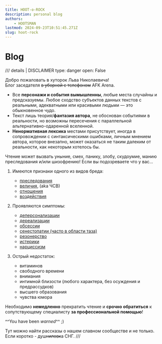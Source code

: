 ```yaml
---
title: HOOT-o-ROCK
description: personal blog
authors:
    - HOOTSMAN
lastmod: 2024-09-23T10:51:45.271Z
slug: hoot-rock
---
```


# Blog

/// details | DISCLAIMER
    type: danger
    open: False

Добро пожаловать в хуторок Льва Николаевича!  
Блог заседателя <del>в уборной с телефоном</del> AFK Arena.  

- Все **персонажи и события вымышленны**, любые места случайны и предсказуемы. Любое сходство субъектов данных текстов с реальными, адекватными или красивыми людьми — это обыкновенное чудо.  
- Текст лишь теория/**фантазия автора**, не обоснован событиями в реальности, но возможны пересечения с параллельной альтернативно-одаренной вселенной.
- **Ненормативная лексика** местами присутствует, иногда в сопровождении с синтаксическими ошибками, личным мнением автора, которое внезапно, может оказаться не таким далеким от реальности, как некоторым хотелось бы.

Чтение может вызвать уныние, смех, панику, злобу, скудоумие, манию преследования и/или шизофрению!
Если вы подозреваете что у вас...

1. Имеются признаки одного из видов бреда:

      - [преследования][sick1]
      - [величия][sick2], (aka ЧСВ)
      - [отношения][sick3]
      - [воздействия][sick4]

2. Проявляются симптомы:

      - [деперсонализации][sick5]
      - [дереализации][sick6]
      - [обсессии][sick7]
      - [сенестопатии (часто в области таза)][sick8]
      - [резонерство][sick9]
      - [истерики][sick10]
      - [нарциссизм][sick11]

3. Острый недостаток:

      - витаминов
      - свободного времени
      - внимания
      - интимной близости (любого характера, без осуждения и предрассудков)
      - высшего образования
      - чувства юмора

Необходимо **немедленно** прекратить чтение и **срочно обратиться** к сопутствующему специалисту **за профессиональной помощью**!  

^^You have been _warned_^^ ;)  

Тут можно найти рассказы о нашем славном сообществе и не только.  
Если коротко - душ<del class="red-font">ниловк</del>а СНГ.
///

[sick1]: https://ru.wikipedia.org/wiki/Бред_преследования
[sick2]: https://ru.wikipedia.org/wiki/Бред_величия
[sick3]: https://ru.wikipedia.org/wiki/Бред_отношения
[sick4]: https://ru.wikipedia.org/wiki/Бред_воздействия
[sick5]: https://ru.wikipedia.org/wiki/Деперсонализация
[sick6]: https://ru.wikipedia.org/wiki/Дереализация
[sick7]: https://ru.wikipedia.org/wiki/Обсессия
[sick8]: https://ru.wikipedia.org/wiki/Сенестопатия
[sick9]: https://ru.wikipedia.org/wiki/Резонёрство
[sick10]: https://ru.wikipedia.org/wiki/Истерическое_расстройство_личности
[sick11]: https://ru.wikipedia.org/wiki/Нарциссическое_расстройство_личности
